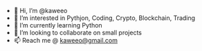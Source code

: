 - 👋 Hi, I’m @kaweeo
- 👀 I’m interested in Pythjon, Coding, Crypto, Blockchain, Trading  
- 🌱 I’m currently learning Python
- 💞️ I’m looking to collaborate on small projects 
- 📫 Reach me @ kaweeo@gmail.com

<!---
kaweeo/kaweeo is a ✨ special ✨ repository because its `README.md` (this file) appears on your GitHub profile.
You can click the Preview link to take a look at your changes.
--->
